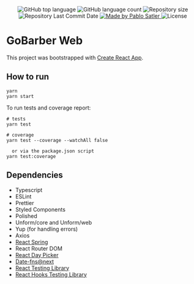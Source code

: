 
<p align="center">
  <img alt="GitHub top language" src="https://img.shields.io/github/languages/top/psatler/barbershop-frontend.svg">

  <img alt="GitHub language count" src="https://img.shields.io/github/languages/count/psatler/barbershop-frontend.svg">

  <img alt="Repository size" src="https://img.shields.io/github/repo-size/psatler/barbershop-frontend.svg">

  <img alt="Repository Last Commit Date" src="https://img.shields.io/github/last-commit/psatler/barbershop-frontend?color=blue">

  <a href="https://www.linkedin.com/in/pablosatler/">
    <img alt="Made by Pablo Satler" src="https://img.shields.io/badge/made%20by-Pablo%20Satler-blue">
  </a>

  <img alt="License" src="https://img.shields.io/github/license/psatler/barbershop-frontend?color=blue">

</p>

# GoBarber Web


This project was bootstrapped with [Create React App](https://github.com/facebook/create-react-app).




## How to run


```
yarn
yarn start
```

To run tests and coverage report:

```
# tests
yarn test

# coverage
yarn test --coverage --watchAll false

  or via the package.json script
yarn test:coverage
```


## Dependencies

- Typescript
- ESLint
- Prettier
- Styled Components
- Polished
- Unform/core and Unform/web
- Yup (for handling errors)
- Axios
- [React Spring](https://www.react-spring.io/)
- React Router DOM
- [React Day Picker](https://react-day-picker.js.org/)
- [Date-fns@next]()
- [React Testing Library](https://testing-library.com/docs/react-testing-library/intro)
- [React Hooks Testing Library](https://react-hooks-testing-library.com/)




